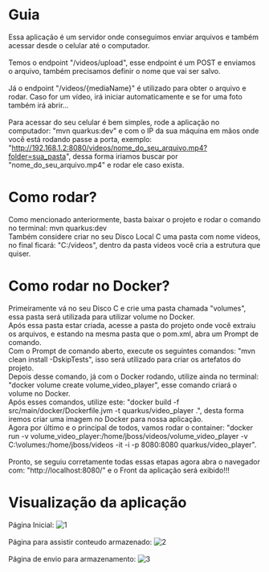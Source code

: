 # Guia
Essa aplicação é um servidor onde conseguimos enviar arquivos e também acessar desde o celular até o computador. <br><br>
Temos o endpoint "/videos/upload", esse endpoint é um POST e enviamos o arquivo, também precisamos definir o nome que vai ser salvo. <br><br>
Já o endpoint "/videos/{mediaName}" é utilizado para obter o arquivo e rodar. Caso for um vídeo, irá iniciar automaticamente e se for uma foto também irá abrir... <br><br>
Para acessar do seu celular é bem simples, rode a aplicação no computador: "mvn quarkus:dev" e com o IP da sua máquina em mãos onde você está rodando passe a porta, exemplo: "http://192.168.1.2:8080/videos/nome_do_seu_arquivo.mp4?folder=sua_pasta", dessa forma iriamos buscar por "nome_do_seu_arquivo.mp4" e rodar ele caso exista.

# Como rodar?
Como mencionado anteriormente, basta baixar o projeto e rodar o comando no terminal: mvn quarkus:dev <br>
Também considere criar no seu Disco Local C uma pasta com nome videos, no final ficará: "C:/videos", dentro da pasta videos você cria a estrutura que quiser.

# Como rodar no Docker?
Primeiramente vá no seu Disco C e crie uma pasta chamada "volumes", essa pasta será utilizada para utilizar volume no Docker. <br>
Após essa pasta estar criada, acesse a pasta do projeto onde você extraiu os arquivos, e estando na mesma pasta que o pom.xml, abra um Prompt de comando. <br>
Com o Prompt de comando aberto, execute os seguintes comandos: "mvn clean install -DskipTests", isso será utilizado para criar os artefatos do projeto. <br>
Depois desse comando, já com o Docker rodando, utilize ainda no terminal: "docker volume create volume_video_player", esse comando criará o volume no Docker. <br>
Após esses comandos, utilize este: "docker build -f src/main/docker/Dockerfile.jvm -t quarkus/video_player .", desta forma iremos criar uma imagem no Docker para nossa aplicação. <br>
Agora por último e o principal de todos, vamos rodar o container: "docker run -v volume_video_player:/home/jboss/videos/volume_video_player -v C:\volumes:/home/jboss/videos -it -i -p 8080:8080 quarkus/video_player". <br> <br>
Pronto, se seguiu corretamente todas essas etapas agora abra o navegador com: "http://localhost:8080/" e o Front da aplicação será exibido!!!

# Visualização da aplicação
Página Inicial:
![1](https://i.imgur.com/zKE4NJP.png)
<br><br>
Página para assistir conteudo armazenado:
![2](https://i.imgur.com/iE9l4fc.png)
<br><br>
Página de envio para armazenamento:
![3](https://i.imgur.com/Y90sHoY.png)

